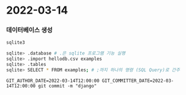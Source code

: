 # 2022-03-14



### 데이터베이스 생성

```bash
sqlite3

sqlite> .database # .은 sqlite 프로그램 기능 실행
sqlite> .import hellodb.csv examples
sqlite> .tables
sqlite> SELECT * FROM examples; # ;까지 하나의 명령 (SQL Query)로 간주
```

```
GIT_AUTHOR_DATE=2022-03-14T12:00:00 GIT_COMMITTER_DATE=2022-03-14T12:00:00 git commit -m "django"
```